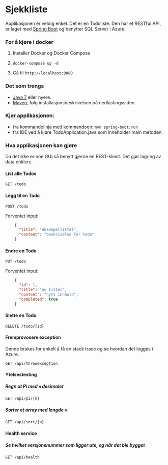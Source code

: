 # Sjekkliste


Applikasjonen er veldig enkel. Det er en Todoliste. Den har et RESTful API, er laget med [Spring Boot](http://projects.spring.io/spring-boot/) og benytter SQL Server i Azure.

### For å kjøre i docker

1. Installer Docker og Docker Compose

2. `docker-compose up -d`

3. Gå til `http://localhost:8080`


### Det som trengs
- [Java 7](http://www.oracle.com/technetwork/java/javase/downloads/index.html) eller nyere.
- [Maven](http://maven.apache.org/), følg installasjonsbeskrivelsen på nedlastingssiden.

### Kjør applikasjonen:
- fra kommandolinja med kommandoen: `mvn spring-boot:run`
- fra IDE ved å kjøre TodoApplication.java som inneholder main metoden.

### Hva applikasjonen kan gjøre
Da det ikke er noe GUI så benytt gjerne en REST-klient. Det gjør lagring av data enklere.

#### List alle Todos
`GET /todo`

#### Legg til en Todo
`POST /todo`

Forventet input:

```json
    {
      "title": "eksempeltittel",
      "content": "beskrivelse for todo"
    }
```
    
#### Endre en Todo
`PUT /todo`

Forventet input:

```json
    {
      "id": 1,
      "title": "ny tittel",
      "content": "nytt innhold",
      "completed": true
    }
```

#### Slette en Todo
`DELETE /todo/{id}`

#### Fremprovosere exception
Denne brukes for enkelt å få en stack trace og se hvordan det logges i Azure.

`GET /api/throwexception`


#### Ytelsestesting

##### Regn ut Pi med `n` desimaler

 `GET /api/pi/{n}`

##### Sorter et array med lengde `n`

`GET /api/sort/{n}`

#### Health service

##### Se hvilket versjonsnummer som ligger ute, og når det ble bygget

`GET /api/health`

